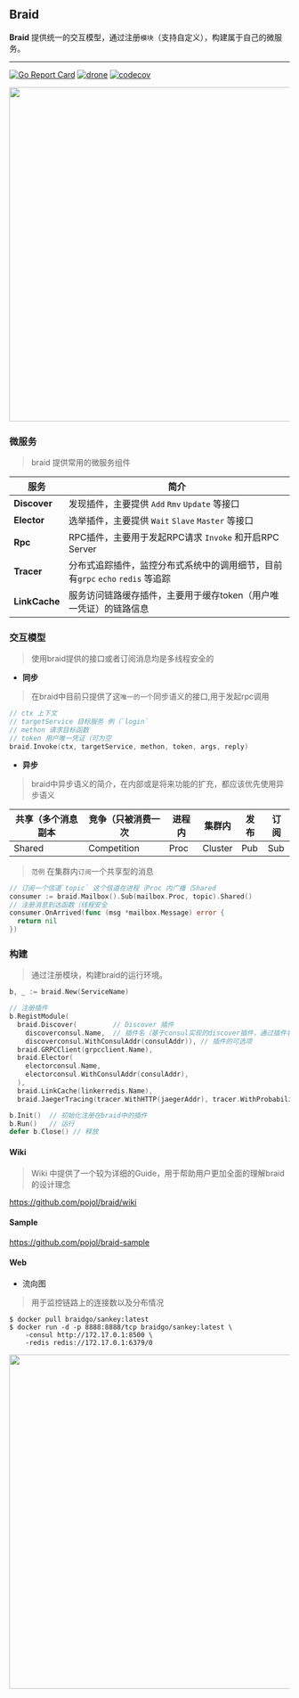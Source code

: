 ## Braid
**Braid** 提供统一的交互模型，通过注册`模块`（支持自定义），构建属于自己的微服务。

---

[![Go Report Card](https://goreportcard.com/badge/github.com/pojol/braid)](https://goreportcard.com/report/github.com/pojol/braid)
[![drone](http://123.207.198.57:8001/api/badges/pojol/braid/status.svg?branch=develop)](dev)
[![codecov](https://codecov.io/gh/pojol/braid/branch/master/graph/badge.svg)](https://codecov.io/gh/pojol/braid)

<img src="https://i.postimg.cc/B6b6CMjM/image.png" width="600">

### 微服务
> braid 提供常用的微服务组件

|  服务  | 简介  |
|  ----  | ----  | 
| **Discover**  | 发现插件，主要提供 `Add` `Rmv` `Update` 等接口 |
| **Elector** | 选举插件，主要提供 `Wait` `Slave` `Master` 等接口 |
| **Rpc** | RPC插件，主要用于发起RPC请求 `Invoke` 和开启RPC Server |
| **Tracer** | 分布式追踪插件，监控分布式系统中的调用细节，目前有`grpc` `echo` `redis` 等追踪 |
| **LinkCache** | 服务访问链路缓存插件，主要用于缓存token（用户唯一凭证）的链路信息 |



### 交互模型
> 使用braid提供的接口或者订阅消息均是多线程安全的

* **同步**
> 在braid中目前只提供了这`唯一的一个`同步语义的接口,用于发起rpc调用

```go
// ctx 上下文
// targetService 目标服务 例（`login`
// methon 请求目标函数
// token 用户唯一凭证（可为空
braid.Invoke(ctx, targetService, methon, token, args, reply)
```

* **异步**
> braid中异步语义的简介，在内部或是将来功能的扩充，都应该优先使用异步语义

| 共享（多个消息副本 | 竞争（只被消费一次 | 进程内 | 集群内 | 发布 | 订阅 |
| ---- | ---- | ---- | ---- | ---- | ---- |
|Shared | Competition | Proc | Cluster | Pub | Sub |

> `范例` 在集群内`订阅`一个共享型的消息

```go
// 订阅一个信道`topic` 这个信道在进程（Proc 内广播（Shared
consumer := braid.Mailbox().Sub(mailbox.Proc, topic).Shared()
// 注册消息到达函数（线程安全
consumer.OnArrived(func (msg *mailbox.Message) error {
  return nil
})
```



### 构建
> 通过注册模块，构建braid的运行环境。

```go
b, _ := braid.New(ServiceName)

// 注册插件
b.RegistModule(
  braid.Discover(         // Discover 插件
    discoverconsul.Name,  // 插件名（基于consul实现的discover插件，通过插件名可以获取到插件的构建器
    discoverconsul.WithConsulAddr(consulAddr)), // 插件的可选项
  braid.GRPCClient(grpcclient.Name),
  braid.Elector(
    electorconsul.Name,
    electorconsul.WithConsulAddr(consulAddr),
  ),
  braid.LinkCache(linkerredis.Name),
  braid.JaegerTracing(tracer.WithHTTP(jaegerAddr), tracer.WithProbabilistic(0.01)))

b.Init()  // 初始化注册在braid中的插件
b.Run()   // 运行
defer b.Close() // 释放
```



#### Wiki
> Wiki 中提供了一个较为详细的Guide，用于帮助用户更加全面的理解braid的设计理念

https://github.com/pojol/braid/wiki

#### Sample
https://github.com/pojol/braid-sample



#### Web
* 流向图
> 用于监控链路上的连接数以及分布情况

```shell
$ docker pull braidgo/sankey:latest
$ docker run -d -p 8888:8888/tcp braidgo/sankey:latest \
    -consul http://172.17.0.1:8500 \
    -redis redis://172.17.0.1:6379/0
```
<img src="https://i.postimg.cc/sX0xHZmF/image.png" width="600">


